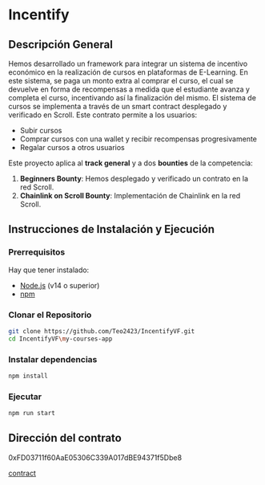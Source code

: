 # Incentify
## Descripción General
Hemos desarrollado un framework para integrar un sistema de incentivo económico en la realización de cursos en plataformas de E-Learning. En este sistema, se paga un monto extra al comprar el curso, el cual se devuelve en forma de recompensas a medida que el estudiante avanza y completa el curso, incentivando así la finalización del mismo. El sistema de cursos se implementa a través de un smart contract desplegado y verificado en Scroll. Este contrato permite a los usuarios:

- Subir cursos
- Comprar cursos con una wallet y recibir recompensas progresivamente
- Regalar cursos a otros usuarios



Este proyecto aplica al **track general** y a dos **bounties** de la competencia:
1. **Beginners Bounty**: Hemos desplegado y verificado un contrato en la red Scroll.
2. **Chainlink on Scroll Bounty**: Implementación de Chainlink en la red Scroll.

## Instrucciones de Instalación y Ejecución

### Prerrequisitos

Hay que tener instalado:
- [Node.js](https://nodejs.org/) (v14 o superior)
- [npm](https://www.npmjs.com/)

### Clonar el Repositorio

```bash
git clone https://github.com/Teo2423/IncentifyVF.git
cd IncentifyVF\my-courses-app
```

### Instalar dependencias

```bash
npm install
```

### Ejecutar

```bash
npm run start
```

## Dirección del contrato
0xFD03711f60AaE05306C339A017dBE94371f5Dbe8

[contract](https://sepolia.scrollscan.dev/address/0xFD03711f60AaE05306C339A017dBE94371f5Dbe8)
